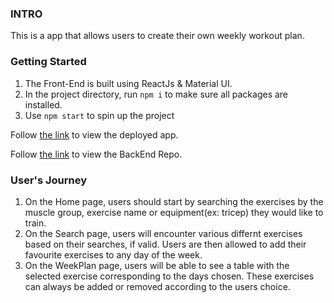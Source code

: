 ### INTRO

This is a app that allows users to create their own weekly workout plan.

### Getting Started

1. The Front-End is built using ReactJs & Material UI.
2. In the project directory, run `npm i` to make sure all packages are installed.
3. Use `npm start` to spin up the project

Follow [the link](https://rafapach-gymapp.netlify.app/) to view the deployed app.

Follow [the link](https://github.com/RafaPach/GymApp_Backend) to view the BackEnd Repo.


### User's Journey

1. On the Home page, users should start by searching the exercises by the muscle group, exercise name or equipment(ex: tricep) they would like to train.
2. On the Search page, users will encounter various differnt exercises based on their searches, if valid. Users are then allowed to add their favourite exercises to any day of the week.
3. On the WeekPlan page, users will be able to see a table with the selected exercise corresponding to the days chosen. These exercises can always be added or removed according to the users choice.
